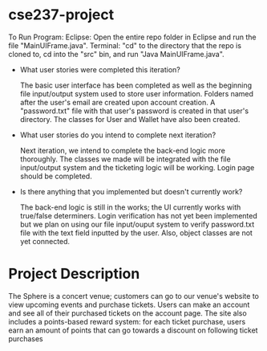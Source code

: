 # cse237-project

To Run Program:
Eclipse: Open the entire repo folder in Eclipse and run the file "MainUIFrame.java". 
Terminal: "cd" to the directory that the repo is cloned to, cd into the "src" bin, and run "Java MainUIFrame.java".

- What user stories were completed this iteration?
	
	The basic user interface has been completed as well as the beginning file input/output system used to store user information. Folders named after the user's email are created upon account creation. A "password.txt" file with that user's password is created in that user's directory. The classes for User and Wallet have also been created.

- What user stories do you intend to complete next iteration?
	
	Next iteration, we intend to complete the back-end logic more thoroughly. The classes we made will be integrated with the file input/output system and the ticketing logic will be working. Login page should be completed. 

- Is there anything that you implemented but doesn't currently work?
	
	The back-end logic is still in the works; the UI currently works with true/false determiners. Login verification has not yet been implemented but we plan on using our file input/ouput system to verify password.txt file with the text field inputted by the user. Also, object classes are not yet connected.

# Project Description
The Sphere is a concert venue; customers can go to our venue's website to view upcoming events and purchase tickets. Users can make an account and see all of their purchased tickets on the account page. The site also includes a points-based reward system: for each ticket purchase, users earn an amount of points that can go towards a discount on following ticket purchases
